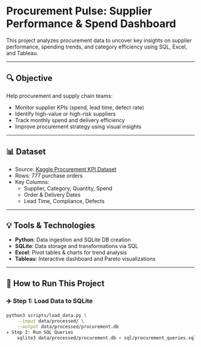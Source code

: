 # Procurement Pulse: Supplier Performance & Spend Dashboard

This project analyzes procurement data to uncover key insights on supplier performance, spending trends, and category efficiency using SQL, Excel, and Tableau.

---

## 🔍 Objective

Help procurement and supply chain teams:
- Monitor supplier KPIs (spend, lead time, defect rate)
- Identify high-value or high-risk suppliers
- Track monthly spend and delivery efficiency
- Improve procurement strategy using visual insights

---

## 📊 Dataset

- Source: [Kaggle Procurement KPI Dataset](https://www.kaggle.com/datasets/)
- Rows: 777 purchase orders
- Key Columns:
  - Supplier, Category, Quantity, Spend
  - Order & Delivery Dates
  - Lead Time, Compliance, Defects

---

## 💡 Tools & Technologies

- **Python**: Data ingestion and SQLite DB creation
- **SQLite**: Data storage and transformations via SQL
- **Excel**: Pivot tables & charts for trend analysis
- **Tableau**: Interactive dashboard and Pareto visualizations

---

## 🚀 How to Run This Project

### ✈️ Step 1: Load Data to SQLite
```bash
python3 scripts/load_data.py \
    --input data/processed/ \
    --output data/processed/procurement.db
✈️ Step 2: Run SQL Queries
    sqlite3 data/processed/procurement.db < sql/procurement_queries.sql

